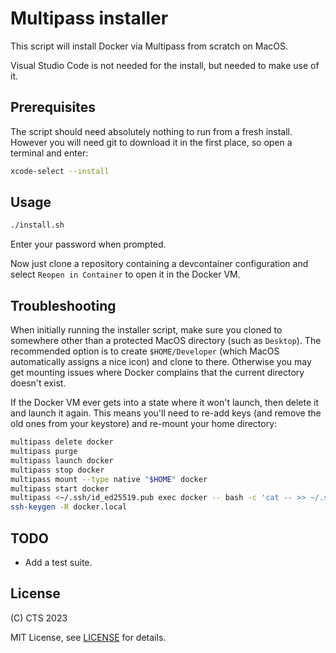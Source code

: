 # Multipass installer

This script will install Docker via Multipass from scratch on MacOS.

Visual Studio Code is not needed for the install, but needed to make use of it.

## Prerequisites

The script should need absolutely nothing to run from a fresh install. However
you will need git to download it in the first place, so open a terminal and
enter:

```sh
xcode-select --install
```

## Usage

```sh
./install.sh
```

Enter your password when prompted.

Now just clone a repository containing a devcontainer configuration and select
`Reopen in Container` to open it in the Docker VM.

## Troubleshooting

When initially running the installer script, make sure you cloned to somewhere
other than a protected MacOS directory (such as `Desktop`). The recommended
option is to create `$HOME/Developer` (which MacOS automatically assigns a nice
icon) and clone to there. Otherwise you may get mounting issues where Docker
complains that the current directory doesn't exist.

If the Docker VM ever gets into a state where it won't launch, then delete it
and launch it again. This means you'll need to re-add keys (and remove the old
ones from your keystore) and re-mount your home directory:

```sh
multipass delete docker
multipass purge
multipass launch docker
multipass stop docker
multipass mount --type native "$HOME" docker
multipass start docker
multipass <~/.ssh/id_ed25519.pub exec docker -- bash -c 'cat -- >> ~/.ssh/authorized_keys'
ssh-keygen -R docker.local
```

## TODO

-   Add a test suite.

## License

(C) CTS 2023

MIT License, see [LICENSE](LICENSE) for details.
